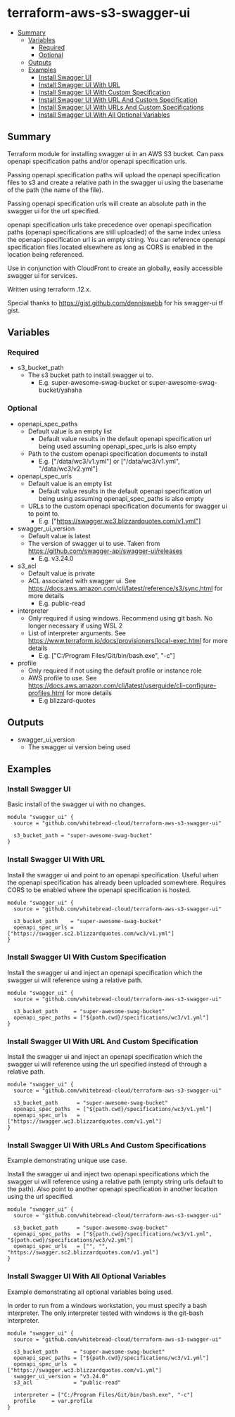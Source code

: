 # terraform-aws-s3-swagger-ui

- [Summary](#summary)
  - [Variables](#variables)
    - [Required](#required)
    - [Optional](#optional)
  - [Outputs](#outputs)
  - [Examples](#examples)
    - [Install Swagger UI](#install-swagger-ui)
    - [Install Swagger UI With URL](#install-swagger-ui-with-url)
    - [Install Swagger UI With Custom Specification](#install-swagger-ui-with-custom-specification)
    - [Install Swagger UI With URL And Custom Specification](#install-swagger-ui-with-url-and-custom-specification)
    - [Install Swagger UI With URLs And Custom Specifications](#install-swagger-ui-with-urls-and-custom-specifications)
    - [Install Swagger UI With All Optional Variables](#install-swagger-ui-with-all-optional-variables)

## Summary

Terraform module for installing swagger ui in an AWS S3 bucket.
Can pass openapi specification paths and/or openapi specification urls.

Passing openapi specification paths will upload the openapi specification files
to s3 and create a relative path in the swagger ui using the basename of the path 
(the name of the file).

Passing openapi specification urls will create an absolute path in the
swagger ui for the url specified.

openapi specification urls take precedence over openapi specification paths
(openapi specifications are still uploaded) of the same index unless the openapi
specification url is an empty string.
You can reference openapi specification files located elsewhere as long as CORS
is enabled in the location being referenced.

Use in conjunction with CloudFront to create an globally, easily accessible swagger ui for services.

Written using terraform .12.x.

Special thanks to https://gist.github.com/denniswebb for his swagger-ui tf gist.

## Variables

### Required

- s3_bucket_path
  - The s3 bucket path to install swagger ui to.
    - E.g. super-awesome-swag-bucket or super-awesome-swag-bucket/yahaha

### Optional

- openapi_spec_paths
  - Default value is an empty list
    - Default value results in the default openapi specification url being used
      assuming openapi_spec_urls is also empty
  - Path to the custom openapi specification documents to install
    - E.g. ["/data/wc3/v1.yml"] or ["/data/wc3/v1.yml", "/data/wc3/v2.yml"]
- openapi_spec_urls
  - Default value is an empty list
    - Default value results in the default openapi specification url being using
      assuming openapi_spec_paths is also empty
  - URLs to the custom openapi specification documents for swagger ui to point to.
    - E.g. ["https://swagger.wc3.blizzardquotes.com/v1.yml"]
- swagger_ui_version
  - Default value is latest
  - The version of swagger ui to use. Taken from https://github.com/swagger-api/swagger-ui/releases
    - E.g. v3.24.0
- s3_acl
  - Default value is private
  - ACL associated with swagger ui. See https://docs.aws.amazon.com/cli/latest/reference/s3/sync.html for more details
    - E.g. public-read
- interpreter
  - Only required if using windows. Recommend using git bash. No longer necessary if using WSL 2
  - List of interpreter arguments. See https://www.terraform.io/docs/provisioners/local-exec.html for more details
    - E.g. ["C:/Program Files/Git/bin/bash.exe", "-c"]
- profile
  - Only required if not using the default profile or instance role
  - AWS profile to use. See https://docs.aws.amazon.com/cli/latest/userguide/cli-configure-profiles.html for more details
    - E.g blizzard-quotes

## Outputs

- swagger_ui_version
  - The swagger ui version being used

## Examples

### Install Swagger UI

Basic install of the swagger ui with no changes.

```
module "swagger_ui" {
  source = "github.com/whitebread-cloud/terraform-aws-s3-swagger-ui"

  s3_bucket_path = "super-awesome-swag-bucket"
}
```

### Install Swagger UI With URL

Install the swagger ui and point to an openapi specification.
Useful when the openapi specification has already been uploaded somewhere.
Requires CORS to be enabled where the openapi specification is hosted.

```
module "swagger_ui" {
  source = "github.com/whitebread-cloud/terraform-aws-s3-swagger-ui"

  s3_bucket_path    = "super-awesome-swag-bucket"
  openapi_spec_urls = ["https://swagger.sc2.blizzardquotes.com/wc3/v1.yml"]
}
```

### Install Swagger UI With Custom Specification

Install the swagger ui and inject an openapi specification
which the swagger ui will reference using a relative path.

```
module "swagger_ui" {
  source = "github.com/whitebread-cloud/terraform-aws-s3-swagger-ui"

  s3_bucket_path     = "super-awesome-swag-bucket"
  openapi_spec_paths = ["${path.cwd}/specifications/wc3/v1.yml"]
}
```

### Install Swagger UI With URL And Custom Specification

Install the swagger ui and inject an openapi specification which
the swagger ui will reference using the url specified instead of through
a relative path.

```
module "swagger_ui" {
  source = "github.com/whitebread-cloud/terraform-aws-s3-swagger-ui"

  s3_bucket_path      = "super-awesome-swag-bucket"
  openapi_spec_paths  = ["${path.cwd}/specifications/wc3/v1.yml"]
  openapi_spec_urls   = ["https://swagger.wc3.blizzardquotes.com/v1.yml"]
}
```

### Install Swagger UI With URLs And Custom Specifications

Example demonstrating unique use case.

Install the swagger ui and inject two openapi specifications which the
swagger ui will reference using a relative path
(empty string urls default to the path). Also point to another openapi
specification in another location using the url specified.

```
module "swagger_ui" {
  source = "github.com/whitebread-cloud/terraform-aws-s3-swagger-ui"

  s3_bucket_path      = "super-awesome-swag-bucket"
  openapi_spec_paths  = ["${path.cwd}/specifications/wc3/v1.yml", "${path.cwd}/specifications/wc3/v2.yml"]
  openapi_spec_urls   = ["", "", "https://swagger.sc2.blizzardquotes.com/v1.yml"]
}
```

### Install Swagger UI With All Optional Variables

Example demonstrating all optional variables being used.

In order to run from a windows workstation, you must specify a bash
interpreter. The only interpreter tested with windows is the git-bash interpreter.

```
module "swagger_ui" {
  source = "github.com/whitebread-cloud/terraform-aws-s3-swagger-ui"

  s3_bucket_path     = "super-awesome-swag-bucket"
  openapi_spec_paths = ["${path.cwd}/specifications/wc3/v1.yml"]
  openapi_spec_urls  = ["https://swagger.wc3.blizzardquotes.com/v1.yml"]
  swagger_ui_version = "v3.24.0"
  s3_acl             = "public-read"

  interpreter = ["C:/Program Files/Git/bin/bash.exe", "-c"]
  profile     = var.profile
}
```
